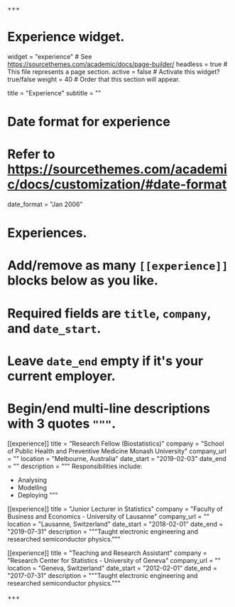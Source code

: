 +++
# Experience widget.
widget = "experience"  # See https://sourcethemes.com/academic/docs/page-builder/
headless = true  # This file represents a page section.
active = false  # Activate this widget? true/false
weight = 40  # Order that this section will appear.

title = "Experience"
subtitle = ""

# Date format for experience
#   Refer to https://sourcethemes.com/academic/docs/customization/#date-format
date_format = "Jan 2006"

# Experiences.
#   Add/remove as many `[[experience]]` blocks below as you like.
#   Required fields are `title`, `company`, and `date_start`.
#   Leave `date_end` empty if it's your current employer.
#   Begin/end multi-line descriptions with 3 quotes `"""`.
[[experience]]
  title = "Research Fellow (Biostatistics)"
  company = "School of Public Health and Preventive Medicine Monash University"
  company_url = ""
  location = "Melbourne, Australia"
  date_start = "2019-02-03"
  date_end = ""
  description = """
  Responsibilities include:
  
  * Analysing
  * Modelling
  * Deploying
  """

[[experience]]
  title = "Junior Lecturer in Statistics"
  company = "Faculty of Business and Economics - University of Lausanne"
  company_url = ""
  location = "Lausanne, Switzerland"
  date_start = "2018-02-01"
  date_end = "2019-07-31"
  description = """Taught electronic engineering and researched semiconductor physics."""

[[experience]]
  title = "Teaching and Research Assistant"
  company = "Research Center for Statistics - University of Geneva"
  company_url = ""
  location = "Geneva, Switzerland"
  date_start = "2012-02-01"
  date_end = "2017-07-31"
  description = """Taught electronic engineering and researched semiconductor physics."""

+++
